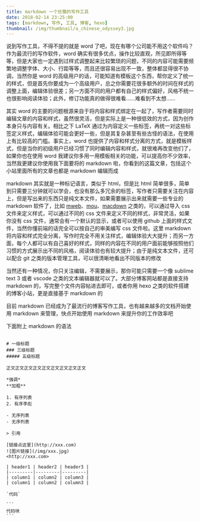 ```yaml
---
title: markdown 一个优雅的写作工具
date: 2018-02-14 23:25:00
tags: [markdown, 写作, 工具, 博客, hexo]
thumbnail: /img/thumbnail/a_chinese_odyssey3.jpg
---
```


说到写作工具，不得不提的就是 word 了吧，现在有哪个公司能不用这个软件吗？作为最流行的写作软件，word 确实有很多优点，操作比较直观，所见即所得等等，但是大家也一定遇到过样式调整起来比较繁琐的问题，不同的内容可能需要频繁地调整字体、大小、行距等等，而且还很容易出现不一致，整体都显得很不协调，当然你是 word 的高级用户的话，可能知道有模板这个东西，帮你定义了统一的样式，但是首先你要成为一个高级用户，总之你需要花很多额外的时间在样式的调整上面，编辑体验很差；另一方面不同的用户都有自己的样式偏好，风格不统一也很影响阅读体验；此外，修订功能真的做得很难看……难看到不太想……

其实 word 的主要的问题根源来自于将内容和样式绑定在一起了，写作者需要同时编辑文章的内容和样式，虽然很灵活，但是实际上是一种很低效的方式，因为创作本身只与内容有关。相比之下 LaTeX 通过为内容定义一些标签，再统一对这些标签定义样式，编辑体验可能会更好一些，但是其复杂甚至有些古怪的语法，在使用上有比较高的门槛。事实上，word 也提供了内容和样式分离的方式，就是模板样式，但是当你的初级用户已经习惯了同时编辑内容和样式，就很难再改变他们了，如果你也在使用 word 我建议你多用一用模板相关的功能，可以提高你不少效率，当然我更建议你使用我下面要将的 markdown 啦，你看到的这篇文章，包括这个小站里面所有的文章也都是 markdown 编辑而成

markdown 其实就是一种标记语言，类似于 html，但是比 html 简单很多，简单到只需要三分钟就可以学会，也没有那么多冗余的标签，写作者只需要关注在内容上，但是写出来的东西只是纯文本文件，如果需要展示出来就需要一些专业的 markdown 软件了，比如 [mweb](http://www.mweb.im/)、[mou](http://25.io/mou/)、[macdown](http://macdown.uranusjr.com/) 之类的，可以通过导入 css 文件来定义样式，可以通过不同的 css 文件来定义不同的样式，非常灵活，如果你没有 css 文件，通常会有一个默认的显示，或者可以使用 github 上面的样式文件，当然你懂前端的话完全可以按自己的审美编写 css 文件啦。这里 markdown 将内容和样式完全分离，写作时完全不用关注样式，编辑体验大大提升；而另一方面，每个人都可以有自己喜好的样式，同样的内容在不同的用户面前能够按照他们习惯的方式展示出不同的风格，阅读体验也有较大提升；由于是纯文本文件，还可以配合 git 之类的版本管理工具，可以很清晰地看出不同版本的修改

当然还有一种情况，你只关注编辑，不需要展示，那你可能只需要一个像 sublime text 3 或者 vscode 之类的文本编辑器就可以了。大部分博客网站都是直接支持 markdown 的，写完整个文件内容帖进去即可，或者你用 hexo 之类的软件搭建的博客小站，更是直接基于 markdown 的

目前 markdown 已经成为了最流行的博客写作工具，也有越来越多的文档开始使用 markdown 来管理，快点开始使用 markdown 来提升你的工作效率吧

下面附上 markdown 的语法

<pre><code>
# 一级标题
### 三级标题
##### 五级标题

正文正文正文正文正文正文正文正文正文

*强调*
**加粗**

1. 有序列表
2. 有序李彪

- 无序列表
- 无序列表

> 引用

[链接点这里](http://xxx.com)
![图片链接](/img/xxx.jpg)
&lt;http://xxx.com&gt;

| header1 | header2 | header3 |
|---------|---------|---------|
| column1 | column2 | column3 |
| column1 | column2 | column3 |

`代码`

```
代码块
```
</code></pre>
